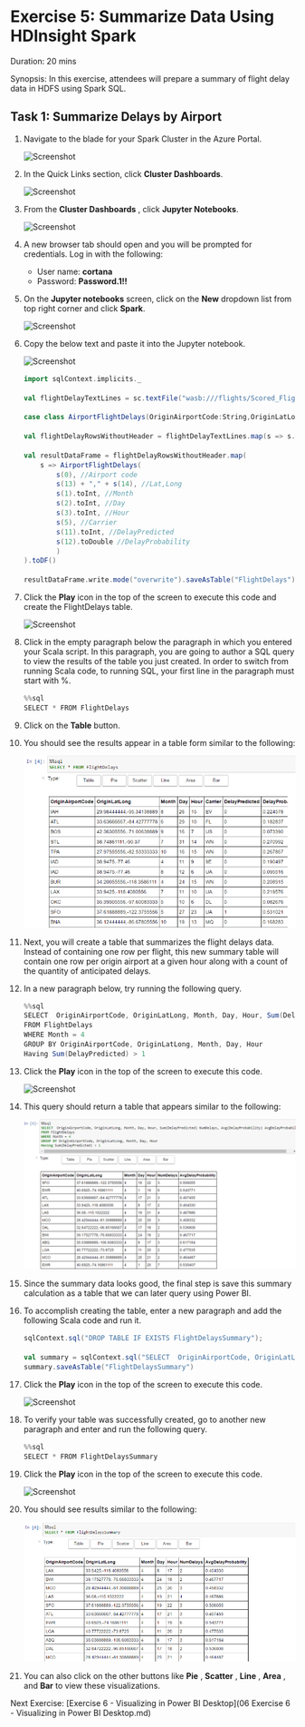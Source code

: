 # Exercise 5: Summarize Data Using HDInsight Spark

Duration: 20 mins

Synopsis: In this exercise, attendees will prepare a summary of flight delay data in HDFS using Spark SQL.

## Task 1: Summarize Delays by Airport

1. Navigate to the blade for your Spark Cluster in the Azure Portal.

    ![Screenshot](images/summarize_delays_by_airport_0.png)

1. In the Quick Links section, click **Cluster Dashboards**.

    ![Screenshot](images/summarize_delays_by_airport_1.png)

1. From the **Cluster Dashboards** , click **Jupyter Notebooks**.

    ![Screenshot](images/summarize_delays_by_airport_2.png)

1. A new browser tab should open and you will be prompted for credentials. Log in with the following:
   - User name: **cortana**
   - Password: **Password.1!!**

1. On the **Jupyter notebooks** screen, click on the **New** dropdown list from top right corner and click **Spark**.

    ![Screenshot](images/summarize_delays_by_airport_3.png)

1. Copy the below text and paste it into the Jupyter notebook.

    ![Screenshot](images/summarize_delays_by_airport_4.png)

    ```scala
    import sqlContext.implicits._

    val flightDelayTextLines = sc.textFile("wasb:///flights/Scored_FlightsAndWeather.csv")

    case class AirportFlightDelays(OriginAirportCode:String,OriginLatLong:String,Month:Integer,Day:Integer,Hour:Integer,Carrier:String,DelayPredicted:Integer,DelayProbability:Double)

    val flightDelayRowsWithoutHeader = flightDelayTextLines.map(s => s.split(",")).filter(line => line(0) != "OriginAirportCode")

    val resultDataFrame = flightDelayRowsWithoutHeader.map(
        s => AirportFlightDelays(
            s(0), //Airport code
            s(13) + "," + s(14), //Lat,Long
            s(1).toInt, //Month
            s(2).toInt, //Day
            s(3).toInt, //Hour
            s(5), //Carrier
            s(11).toInt, //DelayPredicted
            s(12).toDouble //DelayProbability
            )
    ).toDF()

    resultDataFrame.write.mode("overwrite").saveAsTable("FlightDelays")
    ```

1. Click the **Play** icon in the top of the screen to execute this code and create the FlightDelays table.

    ![Screenshot](images/summarize_delays_by_airport_5.png)

1. Click in the empty paragraph below the paragraph in which you entered your Scala script. In this paragraph, you are going to author a SQL query to view the results of the table you just created. In order to switch from running Scala code, to running SQL, your first line in the paragraph must start with %.

    ```scala
    %%sql
    SELECT * FROM FlightDelays
    ```

1. Click on the **Table** button.
2. You should see the results appear in a table form similar to the following:

    ![Screenshot](images/summarize_delays_by_airport_6.png)

1. Next, you will create a table that summarizes the flight delays data. Instead of containing one row per flight, this new summary table will contain one row per origin airport at a given hour along with a count of the quantity of anticipated delays.
2. In a new paragraph below, try running the following query.

    ```scala
    %%sql
    SELECT  OriginAirportCode, OriginLatLong, Month, Day, Hour, Sum(DelayPredicted) NumDelays, Avg(DelayProbability) AvgDelayProbability 
    FROM FlightDelays 
    WHERE Month = 4
    GROUP BY OriginAirportCode, OriginLatLong, Month, Day, Hour
    Having Sum(DelayPredicted) > 1
    ```

1. Click the **Play** icon in the top of the screen to execute this code.

    ![Screenshot](images/summarize_delays_by_airport_7.png)

1. This query should return a table that appears similar to the following:

    ![Screenshot](images/summarize_delays_by_airport_8.png)

1. Since the summary data looks good, the final step is save this summary calculation as a table that we can later query using Power BI.
2. To accomplish creating the table, enter a new paragraph and add the following Scala code and run it.

    ```scala
    sqlContext.sql("DROP TABLE IF EXISTS FlightDelaysSummary");

    val summary = sqlContext.sql("SELECT  OriginAirportCode, OriginLatLong, Month, Day, Hour, Sum(DelayPredicted) NumDelays, Avg(DelayProbability) AvgDelayProbability FROM FlightDelays WHERE Month = 4 GROUP BY OriginAirportCode, OriginLatLong, Month, Day, Hour Having Sum(DelayPredicted) > 1")
    summary.saveAsTable("FlightDelaysSummary")
    ```

1. Click the **Play** icon in the top of the screen to execute this code.

    ![Screenshot](images/summarize_delays_by_airport_9.png)

1. To verify your table was successfully created, go to another new paragraph and enter and run the following query.

    ```scala
    %%sql
    SELECT * FROM FlightDelaysSummary
    ```

1. Click the **Play** icon in the top of the screen to execute this code.

    ![Screenshot](images/summarize_delays_by_airport_10.png)

1. You should see results similar to the following:

    ![Screenshot](images/summarize_delays_by_airport_11.png)

1. You can also click on the other buttons like **Pie** , **Scatter** , **Line** , **Area** , and **Bar** to view these visualizations.

Next Exercise: [Exercise 6 - Visualizing in Power BI Desktop](06 Exercise 6 - Visualizing in Power BI Desktop.md)
